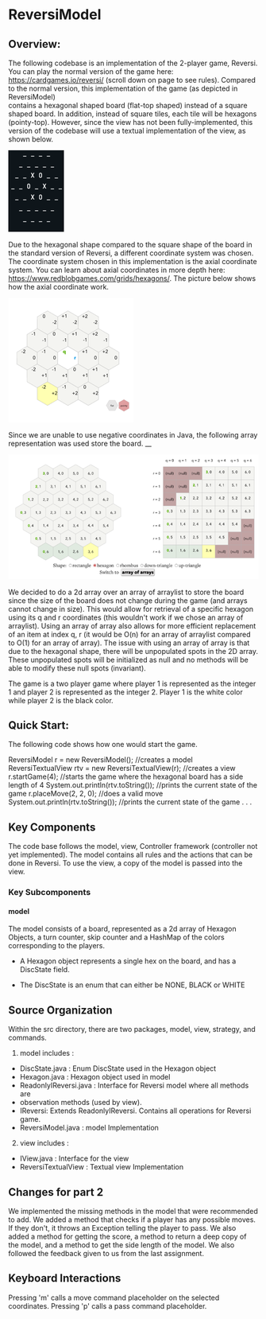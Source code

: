 # ReversiModel
## Overview:
The following codebase is an implementation of the 2-player game, Reversi. 
You can play the normal version of the game here: https://cardgames.io/reversi/ (scroll down on page to see rules).
Compared to the normal version, this implementation of the game (as depicted in ReversiModel)  
contains a hexagonal shaped board (flat-top shaped) instead of a square shaped board.
In addition, instead of square tiles, each tile will be hexagons (pointy-top). However,
since the view has not been fully-implemented, this version of the codebase will use a
textual implementation of the view, as shown below. 

![img_8.png](images/img_8.png)

Due to the hexagonal shape compared to the square shape of the board in the standard 
version of Reversi, a different coordinate system was chosen. The coordinate system chosen in this 
implementation is the axial coordinate system. You can learn about axial coordinates in more depth here:
https://www.redblobgames.com/grids/hexagons/. The picture below 
shows how the axial coordinate work.

![img_2.png](images/img_2.png)

Since we are unable to use negative coordinates in Java, the following array representation was used
store the board. __

![img_6.png](images/img_6.png)

We decided to do a 2d array over an array of arraylist to store the board since the size of the board does not change
during the game (and arrays cannot change in size). This would allow for retrieval of a specific 
hexagon using its q and r coordinates (this wouldn't work if we chose an array of arraylist). Using an array 
of array also allows for more efficient replacement of an item at index q, r (it would be O(n) for an array of arraylist 
compared to O(1) for an array of array). The issue with 
using an array of array is that due to the hexagonal shape, there will be unpopulated spots in the 
2D array. These unpopulated spots will be initialized as null and no methods will be able to modify 
these null spots (invariant). 

The game is a two player game where player 1 is represented as the integer 1 and player 2 is
represented as the integer 2. Player 1 is the white color while player 2 is the black color. 

## Quick Start:
The following code shows how one would start the game. 

ReversiModel r = new ReversiModel(); //creates a model
ReversiTextualView rtv = new ReversiTextualView(r); //creates a view 
r.startGame(4); //starts the game where the hexagonal board has a side length of 4
System.out.println(rtv.toString()); //prints the current state of the game
r.placeMove(2, 2, 0); //does a valid move
System.out.println(rtv.toString()); //prints the current state of the game
.
.
.

## Key Components
The code base follows the model, view, Controller framework (controller not yet implemented).
The model contains all rules and the actions that can be done in Reversi. To use the view, 
a copy of the model is passed into the view.

### Key Subcomponents
#### model
The model consists of a board, represented as a 2d array of Hexagon Objects, a turn counter, skip counter
and a HashMap of the colors corresponding to the players.

* A Hexagon object represents a single hex on the board, and has a DiscState field.

* The DiscState is an enum that can either be NONE, BLACK or WHITE


## Source Organization
Within the src directory, there are two packages, model, view, strategy, and commands.

1. model includes :

* DiscState.java : Enum DiscState used in the Hexagon object
* Hexagon.java : Hexagon object used in model
* ReadonlyIReversi.java : Interface for Reversi model where all methods are 
* observation methods (used by view). 
* IReversi: Extends ReadonlyIReversi. Contains all operations for Reversi game. 
* ReversiModel.java : model Implementation

2. view includes :

* IView.java : Interface for the view
* ReversiTextualView : Textual view Implementation

## Changes for part 2
We implemented the missing methods in the model that were 
recommended to add. We added a method that checks if a player
has any possible moves. If they don't, it throws an Exception
telling the player to pass. We also added a method for getting the 
score, a method to return a deep copy of the model, and a method to get
the side length of the model. We also followed the feedback given to us from 
the last assignment. 



## Keyboard Interactions 
Pressing 'm' calls a move command placeholder on the selected coordinates. 
Pressing 'p' calls a pass command placeholder. 

